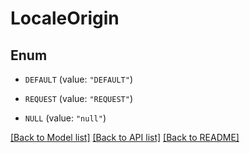 # LocaleOrigin

## Enum


* `DEFAULT` (value: `"DEFAULT"`)

* `REQUEST` (value: `"REQUEST"`)

* `NULL` (value: `"null"`)


[[Back to Model list]](../README.md#documentation-for-models) [[Back to API list]](../README.md#documentation-for-api-endpoints) [[Back to README]](../README.md)


